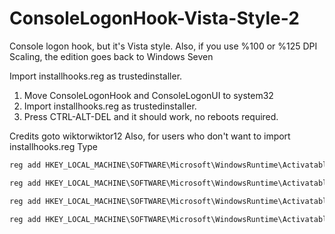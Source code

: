 # ConsoleLogonHook-Vista-Style-2
Console logon hook, but it's Vista style.
Also, if you use %100 or %125 DPI Scaling, the edition goes back to Windows Seven

Import installhooks.reg as trustedinstaller.

1. Move ConsoleLogonHook and ConsoleLogonUI to system32
2. Import installhooks.reg as trustedinstaller.
3. Press CTRL-ALT-DEL and it should work, no reboots required.

Credits goto wiktorwiktor12
Also, for users who don't want to import installhooks.reg Type

```cmd
reg add HKEY_LOCAL_MACHINE\SOFTWARE\Microsoft\WindowsRuntime\ActivatableClassId\Windows.Internal.UI.Logon.Controller.ConsoleBlockedShutdownResolver /v DllPath /t REG_SZ /d %systemroot%\System32\ConsoleLogonHook.dll /f

reg add HKEY_LOCAL_MACHINE\SOFTWARE\Microsoft\WindowsRuntime\ActivatableClassId\Windows.Internal.UI.Logon.Controller.ConsoleLockScreen /v DllPath /t REG_SZ /d %systemroot%\System32\ConsoleLogonHook.dll /f

reg add HKEY_LOCAL_MACHINE\SOFTWARE\Microsoft\WindowsRuntime\ActivatableClassId\Windows.Internal.UI.Logon.Controller.ConsoleLogonUX /v DllPath /t REG_SZ /d %systemroot%\System32\ConsoleLogonHook.dll /f

reg add HKEY_LOCAL_MACHINE\SOFTWARE\Microsoft\WindowsRuntime\ActivatableClassId\Windows.Internal.Shell.PlatformExtensions.ConsoleCredUX /v DllPath /t REG_SZ /d %systemroot%\System32\ConsoleLogonHook.dll /f
```
